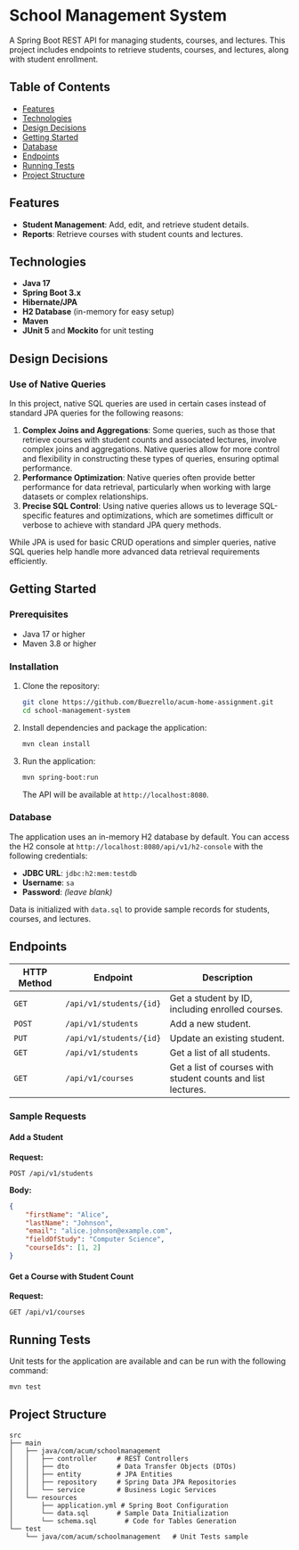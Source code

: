 # School Management System

A Spring Boot REST API for managing students, courses, and lectures. This project includes endpoints to retrieve students, courses, and lectures, along with student enrollment.

## Table of Contents
- [Features](#features)
- [Technologies](#technologies)
- [Design Decisions](#design-decisions)
- [Getting Started](#getting-started)
- [Database](#database)
- [Endpoints](#endpoints)
- [Running Tests](#running-tests)
- [Project Structure](#project-structure)

## Features

- **Student Management**: Add, edit, and retrieve student details.
- **Reports**: Retrieve courses with student counts and lectures.

## Technologies

- **Java 17**
- **Spring Boot 3.x**
- **Hibernate/JPA**
- **H2 Database** (in-memory for easy setup)
- **Maven**
- **JUnit 5** and **Mockito** for unit testing

## Design Decisions

### Use of Native Queries

In this project, native SQL queries are used in certain cases instead of standard JPA queries for the following reasons:

1. **Complex Joins and Aggregations**: Some queries, such as those that retrieve courses with student counts and associated lectures, involve complex joins and aggregations. Native queries allow for more control and flexibility in constructing these types of queries, ensuring optimal performance.
2. **Performance Optimization**: Native queries often provide better performance for data retrieval, particularly when working with large datasets or complex relationships.
3. **Precise SQL Control**: Using native queries allows us to leverage SQL-specific features and optimizations, which are sometimes difficult or verbose to achieve with standard JPA query methods.

While JPA is used for basic CRUD operations and simpler queries, native SQL queries help handle more advanced data retrieval requirements efficiently.


## Getting Started

### Prerequisites
- Java 17 or higher
- Maven 3.8 or higher

### Installation
1. Clone the repository:
   ```bash
   git clone https://github.com/Buezrello/acum-home-assignment.git
   cd school-management-system
   ```
2. Install dependencies and package the application:
   ```bash
   mvn clean install
   ```
3. Run the application:
   ```bash
   mvn spring-boot:run
   ```
   The API will be available at `http://localhost:8080`.

### Database
The application uses an in-memory H2 database by default. You can access the H2 console at `http://localhost:8080/api/v1/h2-console` with the following credentials:
- **JDBC URL**: `jdbc:h2:mem:testdb`
- **Username**: `sa`
- **Password**: _(leave blank)_

Data is initialized with `data.sql` to provide sample records for students, courses, and lectures.

## Endpoints

| HTTP Method | Endpoint                        | Description                                                  |
|-------------|---------------------------------|--------------------------------------------------------------|
| `GET`       | `/api/v1/students/{id}`         | Get a student by ID, including enrolled courses.             |
| `POST`      | `/api/v1/students`              | Add a new student.                                           |
| `PUT`       | `/api/v1/students/{id}`         | Update an existing student.                                  |
| `GET`       | `/api/v1/students`              | Get a list of all students.                                  |
| `GET`       | `/api/v1/courses`               | Get a list of courses with student counts and list lectures. |

### Sample Requests

#### Add a Student

**Request:**
```http
POST /api/v1/students
```

**Body:**
```json
{
    "firstName": "Alice",
    "lastName": "Johnson",
    "email": "alice.johnson@example.com",
    "fieldOfStudy": "Computer Science",
    "courseIds": [1, 2]
}
```

#### Get a Course with Student Count

**Request:**
```http
GET /api/v1/courses
```

## Running Tests

Unit tests for the application are available and can be run with the following command:
```bash
mvn test
```

## Project Structure

```plaintext
src
├── main
│   ├── java/com/acum/schoolmanagement
│   │   ├── controller     # REST Controllers
│   │   ├── dto            # Data Transfer Objects (DTOs)
│   │   ├── entity         # JPA Entities
│   │   ├── repository     # Spring Data JPA Repositories
│   │   └── service        # Business Logic Services
│   └── resources
│       ├── application.yml # Spring Boot Configuration
│       └── data.sql       # Sample Data Initialization
│       └── schema.sql       # Code for Tables Generation     
└── test
    └── java/com/acum/schoolmanagement   # Unit Tests sample
```
